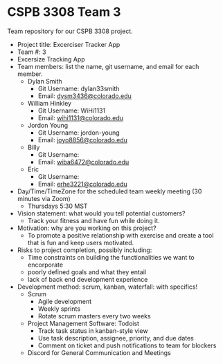 # CSPB 3308 Team 3

Team repository for our CSPB 3308 project.


- Project title: Excerciser Tracker App
- Team #: 3
- Excersize Tracking App
- Team members: list the name, git username, and email for each member.
    - Dylan Smith
        - Git Username: dylan33smith
        - Email: dysm3436@colorado.edu
    - William Hinkley
        - Git Username: WiHi1131
        - Email: wihi1131@colorado.edu
    - Jordon Young
        - Git Username: jordon-young
        - Email: joyo8856@colorado.edu
    - Billy
        - Git Username:
        - Email: wiba6472@colorado.edu
    - Eric
        - Git Username:
        - Email: erhe3221@colorado.edu
- Day/Time/TimeZone for the scheduled team weekly meeting (30 minutes via Zoom)
    - Thursdays 5:30 MST
- Vision statement: what would you tell potential customers?
    - Track your fitness and have fun while doing it. 
- Motivation: why are you working on this project?
    - To promote a positive relationship with exercise and create a tool that is fun and keep users motivated.
- Risks to project completion, possibly including:
    - Time constraints on building the functionalities we want to encorporate
    - poorly defined goals and what they entail
    - lack of back end development experience
- Development method: scrum, kanban, waterfall: with specifics!
    - Scrum
        - Agile development
        - Weekly sprints
        - Rotate scrum masters every two weeks
    - Project Management Software: Todoist
        - Track task status in kanban-style view
        - Use task description, assignee, priority, and due dates
        - Comment on ticket and push notifications to team for blockers
    - Discord for General Communication and Meetings
